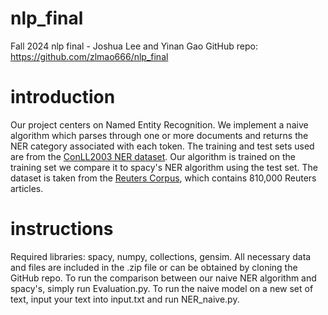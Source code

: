 # nlp_final
Fall 2024 nlp final - Joshua Lee and Yinan Gao
GitHub repo: https://github.com/zlmao666/nlp_final

# introduction
Our project centers on Named Entity Recognition. We implement a naive algorithm which parses through one or more documents and returns the NER category associated with each token. The training and test sets used are from the [ConLL2003 NER dataset](https://www.clips.uantwerpen.be/conll2003/ner/). Our algorithm is trained on the training set we compare it to spacy's NER algorithm using the test set. The dataset is taken from the [Reuters Corpus](https://trec.nist.gov/data/reuters/reuters.html), which contains 810,000 Reuters articles.

# instructions
Required libraries: spacy, numpy, collections, gensim.
All necessary data and files are included in the .zip file or can be obtained by cloning the GitHub repo.
To run the comparison between our naive NER algorithm and spacy's, simply run Evaluation<span>.</span>py.
To run the naive model on a new set of text, input your text into input.txt and run NER_naive.py.